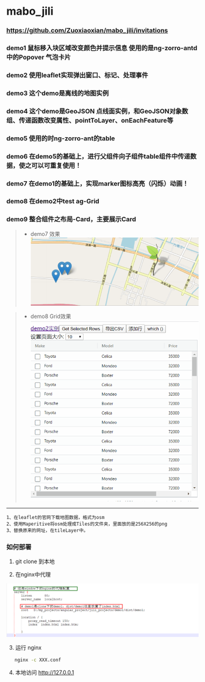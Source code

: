  # mabo_jili

 ### https://github.com/Zuoxiaoxian/mabo_jili/invitations
 
 
 ### demo1 鼠标移入块区域改变颜色并提示信息 使用的是ng-zorro-antd中的Popover 气泡卡片
 
 ### demo2 使用leaflet实现弹出窗口、标记、处理事件
 
 ### demo3 这个demo是离线的地图实例
 
 ### demo4 这个demo是GeoJSON 点线面实例，和GeoJSON对象数组、传递函数改变属性、pointToLayer、onEachFeature等
 
 ### demo5 使用的时ng-zorro-ant的table
 
 ### demo6 在demo5的基础上，进行父组件向子组件table组件中传递数据，使之可以可重复使用！
 
 ### demo7 在demo1的基础上，实现marker图标高亮（闪烁）动画！
 
 ### demo8 在demo2中test ag-Grid
 
 ### demo9 整合组件之布局-Card，主要展示Card
 
> - demo7 效果
![demo7 效果](https://github.com/Zuoxiaoxian/mabo_jili/blob/master/demo_gifs/demo7.gif)

> - demo8 Grid效果
![demo8](https://github.com/Zuoxiaoxian/mabo_jili/blob/master/demo_gifs/demo8.gif)

 ---
 
	1、在leaflet的官网下载地图数据，格式为osm
	2、使用Maperitive将osm处理成Tiles的文件夹，里面放的是256X256的png
	3、替换原来的网址，在tileLayer中。
 
 
 
 
[参考]:https://ng.ant.design/version/1.8.x/components/popover/zh
 
 ### 如何部署
 
 1. git clone 到本地
 
 2. 在nginx中代理
 
 ![详细配置](https://github.com/Zuoxiaoxian/mabo_jili/blob/master/conf_imgs/demo1_config.png)
 
 3. 运行 nginx
 ```bash
	nginx -c XXX.conf
 ```
 
 4. 本地访问 http://127.0.0.1